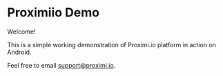 # Proximiio Demo

Welcome!

This is a simple working demonstration of Proximi.io platform in action on Android.

Feel free to email support@proximi.io.
